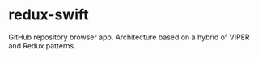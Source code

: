 # redux-swift

GitHub repository browser app. Architecture based on a hybrid of VIPER and Redux patterns.
